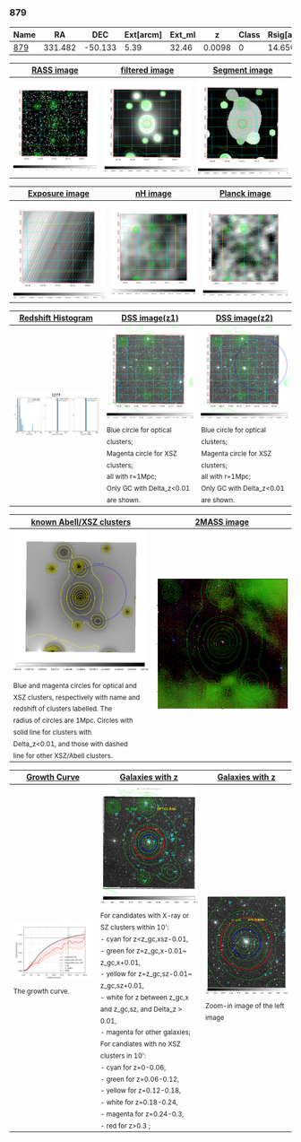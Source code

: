 <div STYLE="page-break-after: always;"></div>

### 879

|Name          |RA          |DEC      | Ext[arcm] | Ext_ml | z    | Class| Rsig[arcmin] | CRsig[c/s] | CR500[c/s] | R500[Mpc] |L500[erg/s]|F500[erg/s/cm^2]| M500[Msun]|Tx[keV]|beta|GC(XSZ,Delta_z<0.01)| GC(OPT,Delta_z<0.01)|GC|alias|
|--------------|------------|------------|---|---|-----------|--------|------|------|----|----|----|----|----|----|----|----|----|----|---|
|[879](script/879.md)     | 331.482       | -50.133       | 5.39    | 32.46   | 0.0098 | 0   | 14.650 |0.183 |0.223 |0.365 |6.926e+41 |3.237e-12 |1.402e+13 |0.639 |0.650 |-, |-, |-, |t277|

|[RASS image](../image/879/879_img.pdf)|[filtered image](../image/879/879_fil.pdf)|[Segment image](../image/879/879_seg.pdf)|
|-------------------|--------------------|-------------------|
| <img src="../image/879/879_img.png" width="300">  | <img src="../image/879/879_fil.png" width="300">   | <img src="../image/879/879_seg.png" width="300">  |

|[Exposure image](../image/879/879_mex.pdf)| [nH image](../image/879/879_nh.pdf)| [Planck image](../image/879/879_p.pdf)|
|-------------------|--------------------|-------------------|
|<img src="../image/879/879_mex.png" width="300">   | <img src="../image/879/879_nh.png" width="300">    | <img src="../image/879/879_p.png" width="300"> |

|[Redshift Histogram](../image/879/879_zg.pdf) | [DSS image(z1)](../image/879/879_dss_z1.pdf)      |  [DSS image(z2)](../image/879/879_dss_z2.pdf)    |
|-------------------|--------------------|-------------------|
|<img src="../image/879/879_zg.png" width="300"> |<img src="../image/879/879_dss_z1.png" width="300"> <sub><br>Blue circle for optical clusters; <br>Magenta circle for XSZ clusters; <br>all with r=1Mpc; <br>Only GC with Delta_z<0.01 are shown. </sub>| <img src="../image/879/879_dss_z2.png" width="300"><sub><br>Blue circle for optical clusters; <br>Magenta circle for XSZ clusters; <br>all with r=1Mpc; <br>Only GC with Delta_z<0.01 are shown. </sub> |

|[known Abell/XSZ clusters](../image/879/879_m.pdf) | [2MASS image](../image/879/879_2mass.pdf)      |
|-------------------|-------------------|
|<img src=../image/879/879_m.png width="300"> <sub><br>Blue and magenta circles for optical and <br>XSZ clusters, respectively with name and <br>redshift of clusters labelled. The <br>radius of circles are 1Mpc. Circles with <br>solid line for clusters with <br>Delta_z<0.01, and those with dashed <br>line for other XSZ/Abell clusters.        </sub>|<img src="../image/879/879_2mass.png" width="300">  |

|[Growth Curve](../image/879/879_gca_all.png) |[Galaxies with z](../image/879/879_opt_ned.pdf) |[Galaxies with z](../image/879/879_opt_ned_zoom.pdf) |
|-------------------|-------------------|-------------------|
| <img src="../image/879/879_gca_all.png" width="300"> <sub><br>The growth curve.</sub>| <img src=../image/879/879_opt_ned.png width="300"> <br><sub> For candidates with X-ray or SZ clusters within 10': <br> - cyan for z<z_gc,xsz-0.01, <br> - green for z=z_gc,x-0.01~ z_gc,x+0.01, <br> - yellow for z=z_gc,sz-0.01~ z_gc,sz+0.01, <br> - white for z between z_gc,x and z_gc,sz, and Delta_z > 0.01, <br> - magenta for other galaxies; <br>For candiates with no XSZ clusters in 10': <br> - cyan for z=0-0.06, <br> - green for z=0.06-0.12, <br> - yellow for z=0.12-0.18, <br> - white for z=0.18-0.24, <br> - magenta for z=0.24-0.3, <br> - red for z>0.3 ;  </sub>|<img src=../image/879/879_opt_ned_zoom.png width="300">  <br><sub> Zoom-in image of the left image</sub>|




